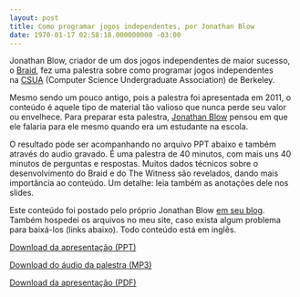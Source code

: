 ```yaml
---
layout: post
title: Como programar jogos independentes, por Jonathan Blow
date: 1970-01-17 02:58:18.000000000 -03:00
---
```


Jonathan Blow, criador de um dos jogos independentes de maior sucesso, o [Braid](http://braid-game.com/ "Braid"), fez uma palestra sobre como programar jogos independentes na [CSUA](http://csua.berkeley.edu/ "CSUA") (Computer Science Undergraduate Association) de Berkeley.

Mesmo sendo um pouco antigo, pois a palestra foi apresentada em 2011, o conteúdo é aquele tipo de material tão valioso que nunca perde seu valor ou envelhece. Para preparar esta palestra, [Jonathan Blow](https://twitter.com/Jonathan_Blow "Jonathan Blow") pensou em que ele falaria para ele mesmo quando era um estudante na escola.

O resultado pode ser acompanhando no arquivo PPT abaixo e também através do audio gravado. É uma palestra de 40 minutos, com mais uns 40 minutos de perguntas e respostas. Muitos dados técnicos sobre o desenvolvimento do Braid e do The Witness são revelados, dando mais importância ao conteúdo. Um detalhe: leia também as anotações dele nos slides.

Este conteúdo foi postado pelo próprio Jonathan Blow [em seu blog](http://the-witness.net/news/2011/06/how-to-program-independent-games/ "Blog"). Também hospedei os arquivos no meu site, caso exista algum problema para baixá-los (links abaixo). Todo conteúdo está em inglês.

[Download da apresentação (PPT)](https://s3-sa-east-1.amazonaws.com/blog-gd/download/CSUA_talk.ppt "Apresentação")

[Download do áudio da palestra (MP3)](https://s3-sa-east-1.amazonaws.com/blog-gd/download/CSUA_talk.mp3 "Audio")

[Download da apresentação (PDF)](https://s3-sa-east-1.amazonaws.com/blog-gd/download/CSUA_talk.pdf)


